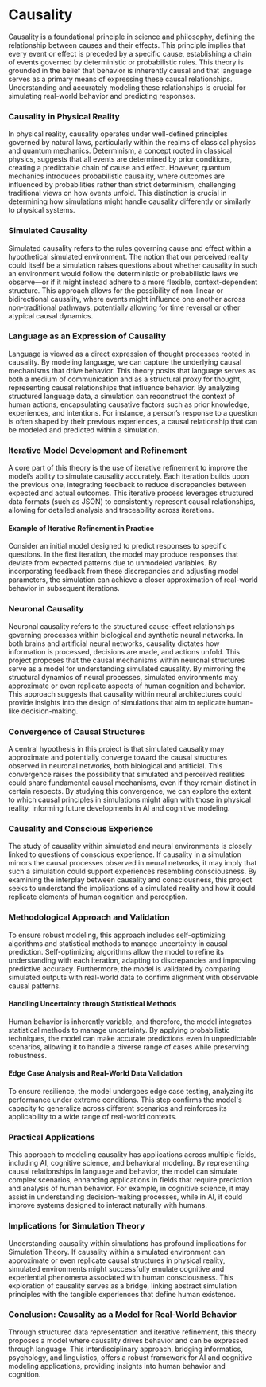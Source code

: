 # Causality

Causality is a foundational principle in science and philosophy, defining the relationship between causes and their effects. This principle implies that every event or effect is preceded by a specific cause, establishing a chain of events governed by deterministic or probabilistic rules. This theory is grounded in the belief that behavior is inherently causal and that language serves as a primary means of expressing these causal relationships. Understanding and accurately modeling these relationships is crucial for simulating real-world behavior and predicting responses.

### Causality in Physical Reality

In physical reality, causality operates under well-defined principles governed by natural laws, particularly within the realms of classical physics and quantum mechanics. Determinism, a concept rooted in classical physics, suggests that all events are determined by prior conditions, creating a predictable chain of cause and effect. However, quantum mechanics introduces probabilistic causality, where outcomes are influenced by probabilities rather than strict determinism, challenging traditional views on how events unfold. This distinction is crucial in determining how simulations might handle causality differently or similarly to physical systems.

### Simulated Causality

Simulated causality refers to the rules governing cause and effect within a hypothetical simulated environment. The notion that our perceived reality could itself be a simulation raises questions about whether causality in such an environment would follow the deterministic or probabilistic laws we observe—or if it might instead adhere to a more flexible, context-dependent structure. This approach allows for the possibility of non-linear or bidirectional causality, where events might influence one another across non-traditional pathways, potentially allowing for time reversal or other atypical causal dynamics.

### Language as an Expression of Causality

Language is viewed as a direct expression of thought processes rooted in causality. By modeling language, we can capture the underlying causal mechanisms that drive behavior. This theory posits that language serves as both a medium of communication and as a structural proxy for thought, representing causal relationships that influence behavior. By analyzing structured language data, a simulation can reconstruct the context of human actions, encapsulating causative factors such as prior knowledge, experiences, and intentions. For instance, a person’s response to a question is often shaped by their previous experiences, a causal relationship that can be modeled and predicted within a simulation.

### Iterative Model Development and Refinement

A core part of this theory is the use of iterative refinement to improve the model’s ability to simulate causality accurately. Each iteration builds upon the previous one, integrating feedback to reduce discrepancies between expected and actual outcomes. This iterative process leverages structured data formats (such as JSON) to consistently represent causal relationships, allowing for detailed analysis and traceability across iterations. 

#### Example of Iterative Refinement in Practice

Consider an initial model designed to predict responses to specific questions. In the first iteration, the model may produce responses that deviate from expected patterns due to unmodeled variables. By incorporating feedback from these discrepancies and adjusting model parameters, the simulation can achieve a closer approximation of real-world behavior in subsequent iterations.

### Neuronal Causality

Neuronal causality refers to the structured cause-effect relationships governing processes within biological and synthetic neural networks. In both brains and artificial neural networks, causality dictates how information is processed, decisions are made, and actions unfold. This project proposes that the causal mechanisms within neuronal structures serve as a model for understanding simulated causality. By mirroring the structural dynamics of neural processes, simulated environments may approximate or even replicate aspects of human cognition and behavior. This approach suggests that causality within neural architectures could provide insights into the design of simulations that aim to replicate human-like decision-making.

### Convergence of Causal Structures

A central hypothesis in this project is that simulated causality may approximate and potentially converge toward the causal structures observed in neuronal networks, both biological and artificial. This convergence raises the possibility that simulated and perceived realities could share fundamental causal mechanisms, even if they remain distinct in certain respects. By studying this convergence, we can explore the extent to which causal principles in simulations might align with those in physical reality, informing future developments in AI and cognitive modeling.

### Causality and Conscious Experience

The study of causality within simulated and neural environments is closely linked to questions of conscious experience. If causality in a simulation mirrors the causal processes observed in neural networks, it may imply that such a simulation could support experiences resembling consciousness. By examining the interplay between causality and consciousness, this project seeks to understand the implications of a simulated reality and how it could replicate elements of human cognition and perception.

### Methodological Approach and Validation

To ensure robust modeling, this approach includes self-optimizing algorithms and statistical methods to manage uncertainty in causal prediction. Self-optimizing algorithms allow the model to refine its understanding with each iteration, adapting to discrepancies and improving predictive accuracy. Furthermore, the model is validated by comparing simulated outputs with real-world data to confirm alignment with observable causal patterns.

#### Handling Uncertainty through Statistical Methods

Human behavior is inherently variable, and therefore, the model integrates statistical methods to manage uncertainty. By applying probabilistic techniques, the model can make accurate predictions even in unpredictable scenarios, allowing it to handle a diverse range of cases while preserving robustness.

#### Edge Case Analysis and Real-World Data Validation

To ensure resilience, the model undergoes edge case testing, analyzing its performance under extreme conditions. This step confirms the model's capacity to generalize across different scenarios and reinforces its applicability to a wide range of real-world contexts.

### Practical Applications

This approach to modeling causality has applications across multiple fields, including AI, cognitive science, and behavioral modeling. By representing causal relationships in language and behavior, the model can simulate complex scenarios, enhancing applications in fields that require prediction and analysis of human behavior. For example, in cognitive science, it may assist in understanding decision-making processes, while in AI, it could improve systems designed to interact naturally with humans.

### Implications for Simulation Theory

Understanding causality within simulations has profound implications for Simulation Theory. If causality within a simulated environment can approximate or even replicate causal structures in physical reality, simulated environments might successfully emulate cognitive and experiential phenomena associated with human consciousness. This exploration of causality serves as a bridge, linking abstract simulation principles with the tangible experiences that define human existence.

### Conclusion: Causality as a Model for Real-World Behavior

Through structured data representation and iterative refinement, this theory proposes a model where causality drives behavior and can be expressed through language. This interdisciplinary approach, bridging informatics, psychology, and linguistics, offers a robust framework for AI and cognitive modeling applications, providing insights into human behavior and cognition.